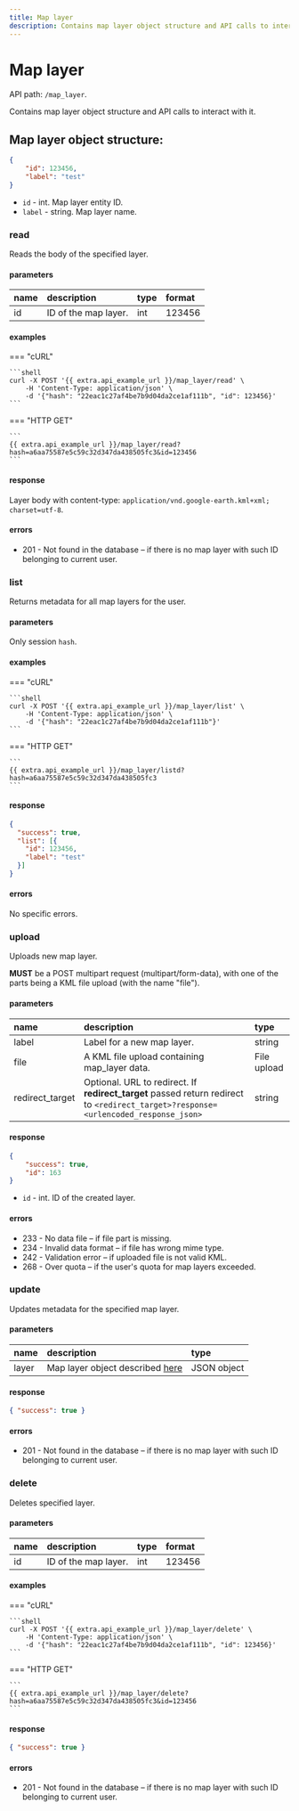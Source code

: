 ```yaml
---
title: Map layer
description: Contains map layer object structure and API calls to interact with it. 
---
```


# Map layer

API path: `/map_layer`.

Contains map layer object structure and API calls to interact with it.

## Map layer object structure:

```json
{
    "id": 123456,
    "label": "test"
}
```

* `id` - int. Map layer entity ID.
* `label` - string. Map layer name.

### read

Reads the body of the specified layer.

#### parameters

| name | description | type | format |
| :------ | :------ | :----- | :----- |
| id | ID of the map layer. | int | 123456 |

#### examples

=== "cURL"

    ```shell
    curl -X POST '{{ extra.api_example_url }}/map_layer/read' \
        -H 'Content-Type: application/json' \ 
        -d '{"hash": "22eac1c27af4be7b9d04da2ce1af111b", "id": 123456}'
    ```

=== "HTTP GET"

    ```
    {{ extra.api_example_url }}/map_layer/read?hash=a6aa75587e5c59c32d347da438505fc3&id=123456
    ```


#### response

Layer body with content-type: `application/vnd.google-earth.kml+xml; charset=utf-8`.

#### errors

* 201 - Not found in the database – if there is no map layer with such ID belonging to current user.

### list

Returns metadata for all map layers for the user.

#### parameters

Only session `hash`.

#### examples

=== "cURL"

    ```shell
    curl -X POST '{{ extra.api_example_url }}/map_layer/list' \
        -H 'Content-Type: application/json' \ 
        -d '{"hash": "22eac1c27af4be7b9d04da2ce1af111b"}'
    ```

=== "HTTP GET"

    ```
    {{ extra.api_example_url }}/map_layer/listd?hash=a6aa75587e5c59c32d347da438505fc3
    ```

#### response

```json
{
  "success": true,
  "list": [{
    "id": 123456,
    "label": "test"
  }]
}
```

#### errors

No specific errors.

### upload

Uploads new map layer.

**MUST** be a POST multipart request (multipart/form-data), with one of the parts being a KML file upload 
(with the name "file").

#### parameters

| name | description | type |
| :------ | :------ | :----- |
| label | Label for a new map layer. | string |
| file | A KML file upload containing map_layer data. | File upload |
| redirect_target | Optional. URL to redirect. If **redirect_target** passed return redirect to `<redirect_target>?response=<urlencoded_response_json>` | string |

#### response

```json
{
    "success": true,
    "id": 163
}
```

* `id` - int. ID of the created layer.

#### errors

* 233 - No data file – if file part is missing.
* 234 - Invalid data format – if file has wrong mime type.
* 242 - Validation error – if uploaded file is not valid KML.
* 268 - Over quota – if the user's quota for map layers exceeded.

### update

Updates metadata for the specified map layer.

#### parameters

| name | description | type |
| :------ | :------ | :----- |
| layer | Map layer object described [here](#map-layer-object-structure) | JSON object |

#### response

```json
{ "success": true }
```

#### errors

* 201 - Not found in the database – if there is no map layer with such ID belonging to current user.

### delete

Deletes specified layer.

#### parameters

| name | description | type | format |
| :------ | :------ | :----- | :----- |
| id | ID of the map layer. | int | 123456 |

#### examples

=== "cURL"

    ```shell
    curl -X POST '{{ extra.api_example_url }}/map_layer/delete' \
        -H 'Content-Type: application/json' \ 
        -d '{"hash": "22eac1c27af4be7b9d04da2ce1af111b", "id": 123456}'
    ```

=== "HTTP GET"

    ```
    {{ extra.api_example_url }}/map_layer/delete?hash=a6aa75587e5c59c32d347da438505fc3&id=123456
    ```

#### response

```json
{ "success": true }
```

#### errors

* 201 - Not found in the database – if there is no map layer with such ID belonging to current user.
